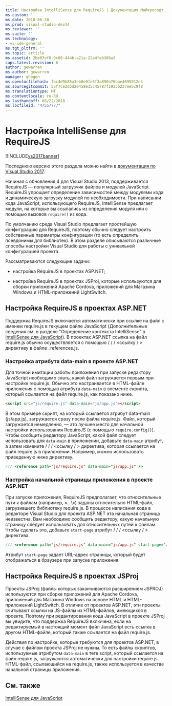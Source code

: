 ```yaml
---
title: Настройка IntelliSense для RequireJS | Документация Майкрософт
ms.custom: ''
ms.date: 2018-06-30
ms.prod: visual-studio-dev14
ms.reviewer: ''
ms.suite: ''
ms.technology:
- vs-ide-general
ms.tgt_pltfrm: ''
ms.topic: article
ms.assetid: 2be07ef8-9c08-444b-a21a-22a4fe6386a3
caps.latest.revision: 6
author: gewarren
ms.author: gewarren
manager: ghogen
ms.openlocfilehash: fbc4d9b85a3eb8e0fe5f3a890a76bae4695912e4
ms.sourcegitcommit: 55f7ce2d5d2e458e35c45787f1935b237ee5c9f8
ms.translationtype: MT
ms.contentlocale: ru-RU
ms.lasthandoff: 08/22/2018
ms.locfileid: "47557777"
---
```

# <a name="customizing-intellisense-for-requirejs"></a>Настройка IntelliSense для RequireJS
[!INCLUDE[vs2017banner](../includes/vs2017banner.md)]

Последнюю версию этого раздела можно найти в [документация по Visual Studio 2017](https://docs.microsoft.com/en-us/visualstudio/).  
  
Начиная с обновления 4 для Visual Studio 2013, поддерживается RequireJS — популярный загрузчик файлов и модулей JavaScript. RequireJS упрощает определение зависимостей между модулями кода и динамическую загрузку модулей по необходимости. При написании кода JavaScript, использующего RequireJS, IntelliSense предлагает модули, на которые вы ссылались из определения модуля или с помощью вызовов `require()` из кода.  
  
 По умолчанию среда Visual Studio предлагает простейшую конфигурацию для RequireJS, поэтому обычно следует настроить собственные параметры конфигурации (то есть определить псевдонимы для библиотек). В этом разделе описываются различные способы настройки Visual Studio для работы с уникальной конфигурацией проекта.  
  
 Рассматриваются следующие задачи:  
  
-   настройка RequireJS в проектах ASP.NET;  
  
-   настройка RequireJS в проектах JSProj, которые используются для сборки приложений Apache Cordova, приложений для Магазина Windows и HTML-приложений LightSwitch.  
  
## <a name="customize-requirejs-in-aspnet-projects"></a>Настройка RequireJS в проектах ASP.NET  
 Поддержка RequireJS включается автоматически при ссылке на файл с именем require.js в текущем файле JavaScript (Дополнительные сведения см. в разделе "Определение контекста IntelliSense" в [IntelliSense для JavaScript](../ide/javascript-intellisense.md)). В проектах ASP.NET ссылка на файл require.js обычно осуществляется с помощью / / / \<ссылку / > директиву в файле _references.js.  
  
### <a name="configure-the-data-main-attribute-in-an-aspnet-project"></a>Настройка атрибута data-main в проекте ASP.NET  
 Для точной имитации работы приложения при запуске редактору JavaScript необходимо знать, какой файл загружается первым при настройке require.js. Обычно это настраивается в HTML-файле приложения с помощью атрибута `data-main` в элементе скрипта, который ссылается на файл require.js, как показано ниже.  
  
```html  
<script src="js/require.js" data-main="js/app.js"></script>  
```  
  
 В этом примере скрипт, на который ссылается атрибут data-main (js/app.js), загружается сразу после файла require.js. Файл, который загружается немедленно, — это лучшее место для начальной настройки использования RequireJS (с помощью `require.config()`). Чтобы сообщить редактору JavaScript, какой файл следует использовать для `data-main` в приложении, добавьте `data-main` атрибут, а затем измените / / / \<ссылку / > директива, которая ссылается на файл require.js в приложении. Например, можно использовать приведенную ниже директиву.  
  
```javascript  
/// <reference path="js/require.js" data-main="js/app.js" />  
```  
  
### <a name="configure-the-application-start-page-in-an-aspnet-project"></a>Настройка начальной страницы приложения в проекте ASP.NET  
 При запуске приложения, RequireJS предполагает, что относительные пути к файлам (например, «.. \\«) заданы относительно HTML-файл, загрузившего библиотеку require.js. В процессе написания кода в редакторе Visual Studio для проекта ASP.NET эта начальная страница неизвестна. Вам необходимо сообщить редактору, какую начальную страницу следует использовать для относительных путей к файлам. Чтобы сделать это, добавьте `start-page` атрибут / / / \<ссылку / > директива.  
  
```javascript  
/// <reference path="js/require.js" data-main="js/app.js" start-page="/app/index.html" />  
```  
  
 Атрибут `start-page` задает URL-адрес страницы, который будет отображаться в браузере при запуске приложения.  
  
## <a name="customize-requirejs-in-jsproj-projects"></a>Настройка RequireJS в проектах JSProj  
 Проекты JSProj (файлы которых заканчиваются расширением JSPROJ) используются при сборке приложений для Apache Cordova, приложений для Магазина Windows на основе HTML и HTML-приложений LightSwitch. В отличие от проектов ASP.NET, эти проекты считывают ссылки на JS-файлы из HTML-файлов, имеющихся в проекте. Поэтому при редактировании кода JavaScript в проекте JSProj вы увидите, что поддержка RequireJS включена, если на редактируемый в настоящий момент файл JavaScript есть ссылка в другом HTML-файле, который также ссылается на файл require.js.  
  
 Действия по настройке, которые требуются для проектов ASP.NET, в случае с файлом проекта JSProj не нужны. То есть файлы скриптов, используемые атрибутом `data-main` в теге script, который ссылается на файл require.js, загружаются автоматически для настройки require.js. HTML-файл, ссылающийся на require.js, также используется в качестве начальной страницы приложения.  
  
## <a name="see-also"></a>См. также  
 [IntelliSense для JavaScript](../ide/javascript-intellisense.md)



